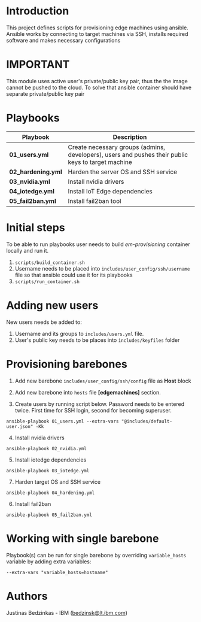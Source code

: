 # Introduction 
This project defines scripts for provisioning edge machines using ansible. Ansible works by connecting to target machines via SSH, installs required software and makes necessary configurations

# IMPORTANT
This module uses active user's private/public key pair, thus the the image cannot be pushed to the cloud. To solve that ansible container should have separate private/public key pair

# Playbooks

| Playbook | Description |
| ------------- |-------------|
| **01_users.yml** | Create necessary groups (admins, developers), users and pushes their public keys to target machine |
| **02_hardening.yml** | Harden the server OS and SSH service |
| **03_nvidia.yml** | Install nvidia drivers |
| **04_iotedge.yml** | Install IoT Edge dependencies |
| **05_fail2ban.yml** | Install fail2ban tool |

# Initial steps

To be able to run playbooks user needs to build *em-provisioning* container locally and run it.
1. ```scripts/build_container.sh```
2. Username needs to be placed into `includes/user_config/ssh/username` file so that ansible could use it for its playbooks
3. ```scripts/run_container.sh```

# Adding new users

New users needs be added to:
1. Username and its groups to `includes/users.yml` file.
2. User's public key needs to be places into `includes/keyfiles` folder

# Provisioning barebones
1. Add new barebone `includes/user_config/ssh/config` file as **Host** block

2. Add new barebone into `hosts` file **[edgemachines]** section.

3. Create users by running script below. Password needs to be entered twice. First time for SSH login, second for becoming superuser.
```
ansible-playbook 01_users.yml --extra-vars "@includes/default-user.json" -Kk
```
4. Install nvidia drivers
```
ansible-playbook 02_nvidia.yml
```
5. Install iotedge dependencies
```
ansible-playbook 03_iotedge.yml
```
7. Harden target OS and SSH service
```
ansible-playbook 04_hardening.yml
```
6. Install fail2ban
```
ansible-playbook 05_fail2ban.yml
```

# Working with single barebone

Playbook(s) can be run for single barebone by overriding `variable_hosts` variable by adding extra variables:
```
--extra-vars "variable_hosts=hostname"
```

# Authors
Justinas Bedzinkas - IBM (bedzinsk@lt.ibm.com)


